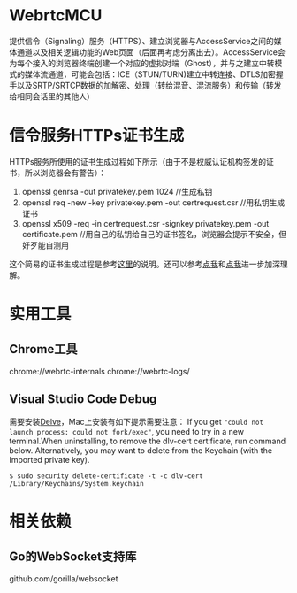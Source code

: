# WebrtcMCU

提供信令（Signaling）服务（HTTPS）、建立浏览器与AccessService之间的媒体通道以及相关逻辑功能的Web页面（后面再考虑分离出去）。AccessService会为每个接入的浏览器终端创建一个对应的虚拟对端（Ghost），并与之建立中转模式的媒体流通道，可能会包括：ICE（STUN/TURN)建立中转连接、DTLS加密握手以及SRTP/SRTCP数据的加解密、处理（转给混音、混流服务）和传输（转发给相同会话里的其他人）

# 信令服务HTTPs证书生成

HTTPs服务所使用的证书生成过程如下所示（由于不是权威认证机构签发的证书，所以浏览器会有警告）：

1. openssl genrsa -out privatekey.pem 1024 //生成私钥
1. openssl req -new -key privatekey.pem -out certrequest.csr //用私钥生成证书
1. openssl x509 -req -in certrequest.csr -signkey privatekey.pem -out certificate.pem //用自己的私钥给自己的证书签名，浏览器会提示不安全，但好歹能自测用

这个简易的证书生成过程是参考[这里](http://blog.csdn.net/u011244942/article/details/49306777)的说明。还可以参考[点我](http://www.cnblogs.com/kyrios/p/tls-and-certificates.html)和[点我](http://cnodejs.org/topic/54745ac22804a0997d38b32d)进一步加深理解。

# 实用工具

## Chrome工具

chrome://webrtc-internals
chrome://webrtc-logs/

## Visual Studio Code Debug

需要安装[Delve](https://github.com/derekparker/delve/blob/master/Documentation/installation/osx/install.md)，Mac上安装有如下提示需要注意：
If you get `"could not launch process: could not fork/exec"`, you need to try in a new terminal.When uninstalling, to remove the dlv-cert certificate, run command below. Alternatively, you may want to delete from the Keychain (with the Imported private key).
 ```   
 $ sudo security delete-certificate -t -c dlv-cert /Library/Keychains/System.keychain
 ```

# 相关依赖

## Go的WebSocket支持库
github.com/gorilla/websocket

